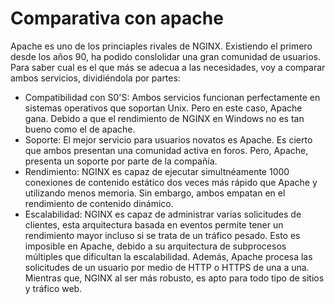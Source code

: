 # Comparativa con apache

Apache es uno de los princiaples rivales de NGINX. Existiendo el primero desde los años 90, ha podido conslolidar una gran comunidad de usuarios.
Para saber cual es el que más se adecua a las necesidades, voy a comparar ambos servicios, dividiéndola por partes:

- Compatibilidad con S0'S: Ambos servicios funcionan perfectamente en sistemas operativos que soportan Unix. Pero en este caso, Apache gana. Debido a que el rendimiento de NGINX en Windows no es tan bueno como el de apache.
- Soporte: El mejor servicio para usuarios novatos es Apache. Es cierto que ambos presentan una comunidad activa en foros. Pero, Apache, presenta un soporte por parte de la compañía.
- Rendimiento: NGINX es capaz de ejecutar simultnéamente 1000 conexiones de contenido estático dos veces más rápido que Apache y utilizando menos memoria. Sin embargo, ambos empatan en el rendimiento de contenido dinámico.
- Escalabilidad: NGINX es capaz de administrar varias solicitudes de clientes, esta arquitectura basada en eventos permite tener un rendimiento mayor incluso si se trata de un tráfico pesado. Esto es imposible en Apache, debido a su arquitectura de subprocesos múltiples que dificultan la escalabilidad. Además, Apache procesa las solicitudes de un usuario por medio de HTTP o HTTPS de una a una. Mientras que, NGINX al ser más robusto, es apto para todo tipo de sitios y tráfico web.
